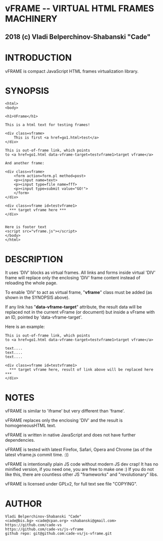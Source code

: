 


#  vFRAME -- VIRTUAL HTML FRAMES MACHINERY
##   2018 (c) Vladi Belperchinov-Shabanski "Cade"

#  INTRODUCTION

vFRAME is compact JavaScript HTML frames virtualization library.

#  SYNOPSIS

    <html>
    <body>

    <h1>VFrame</h1>

    This is a html text for testing frames!

    <div class=vframe>
        This is first <a href=go1.html>test</a>
    </div>

    This is out-of-frame link, which points 
    to <a href=go1.html data-vframe-target=testvframe1>target vframe</a>

    And another frame:
    
    <div class=vframe>
        <form action=form.pl method=post>
        <p><input name=text>
        <p><input type=file name=fff>
        <p><input type=submit value="GO!">
        </form>
    </div>

    <div class=vframe id=testvframe1>
      *** target vframe here ***
    </div>


    Here is footer text
    <script src="vframe.js"></script> 
    </body>
    </html>


#  DESCRIPTION

It uses 'DIV' blocks as virtual frames. All links and forms inside virtual
'DIV' frame will replace only the enclosing 'DIV' frame content instead of
reloading the whole page. 

To enable 'DIV' to act as virtual frame, "**vframe**" class must be added (as
shown in the SYNOPSIS above).

If any link has "**data-vframe-target**" attribute, the result data will be
replaced not in the current vFrame (or document) but inside a vFrame with
an ID, pointed by 'data-vframe-target'.

Here is an example:

    This is out-of-frame link, which points 
    to <a href=go1.html data-vframe-target=testvframe1>target vframe</a>

    text....
    text....
    text....

    <div class=vframe id=testvframe1>
      *** target vframe here, result of link above will be replaced here ***
    </div>

#  NOTES

vFRAME is similar to 'iframe' but very different than 'frame'.

vFRAME replaces only the enclosing 'DIV' and the result is homogeneousHTML text.

vFRAME is written in native JavaScript and does not have further dependencies.

vFRAME is tested with latest Firefox, Safari, Opera and Chrome 
(as of the latest vframe.js commit time. :))

vFRAME is intentionally plain JS code without modern JS dev crap! It has no
minified version, if you need one, you are free to make one :) If you do not
like this, there are countless other JS "frameworks" and "revolutionary" libs.

vFRAME is licensed under GPLv2, for full text see file "COPYING".

#  AUTHOR

    Vladi Belperchinov-Shabanski "Cade"
    <cade@bis.bg> <cade@cpan.org> <shabanski@gmail.com>
    https://github.com/cade-vs
    https://github.com/cade-vs/js-vframe
    github repo: git@github.com:cade-vs/js-vframe.git
